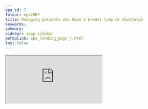```yaml
---
epa_id: 7
folder: epa/007
title: Managing patients who have a breast lump or discharge
keywords: 
summary: 
sidebar: soap_sidebar
permalink: epa_landing_page_7.html
toc: false
---
```


<div class="iframe-container">
  <iframe src="https://atlas.mindmup.com/fnmi22epa/breast_lump/index.html" allowfullscreen></iframe>
</div>